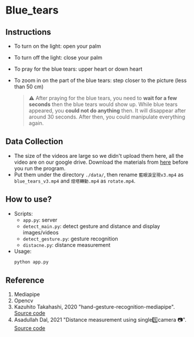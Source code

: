 # Blue_tears

## Instructions
- To turn on the light: open your palm
- To turn off the light: close your palm
- To pray for the blue tears: upper heart or down heart
- To zoom in on the part of the blue tears: step closer to the picture (less than 50 cm)
	
	> :warning: 
	> After praying for the blue tears, you need to **wait for a few seconds** then the blue tears would show up.
	> While blue tears appeared, you **could not do anything** then. It will disappear after around 30 seconds. After then, you could manipulate everything again.


## Data Collection
- The size of the videos are large so we didn't upload them here, all the video are on our google drive. Download the materials from [here](https://drive.google.com/drive/u/0/folders/12hI5uB_-W8tm1z1VPcJoLmeoTQmb6mGd) before you run the program.
- Put them under the directory `./data/`, then rename `藍眼淚呈現v3.mp4` as `blue_tears_v3.mp4` and `燈塔轉動.mp4` as `rotate.mp4`.


## How to use?
- Scripts: 
	- `app.py`: server
	- `detect_main.py`: detect gesture and distance and display images/videos
	- `detect_gesture.py`: gesture recognition
	- `distacne.py`: distance measurement
- Usage: 
	```bash
	python app.py
	```

## Reference
1. Mediapipe
2. Opencv
3. Kazuhito Takahashi, 2020 "hand-gesture-recognition-mediapipe". [Source code](https://github.com/Kazuhito00/hand-gesture-recognition-using-mediapipe)
4. Asadullah Dal, 2021 "Distance measurement using single1️⃣camera 📷". [Source code](https://github.com/Asadullah-Dal17/Distance_measurement_using_single_camera)
